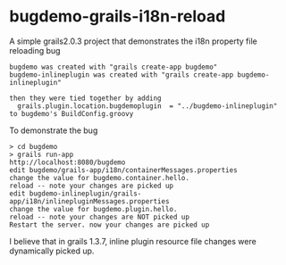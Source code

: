 bugdemo-grails-i18n-reload
==========================

A simple grails2.0.3 project that demonstrates the i18n property file reloading bug

    bugdemo was created with "grails create-app bugdemo"
    bugdemo-inlineplugin was created with "grails create-app bugdemo-inlineplugin"

    then they were tied together by adding
      grails.plugin.location.bugdemoplugin  = "../bugdemo-inlineplugin"
    to bugdemo's BuildConfig.groovy


To demonstrate the bug

    > cd bugdemo
    > grails run-app
    http://localhost:8080/bugdemo
    edit bugdemo/grails-app/i18n/containerMessages.properties
    change the value for bugdemo.container.hello.
    reload -- note your changes are picked up
    edit bugdemo-inlineplugin/grails-app/i18n/inlinepluginMessages.properties
    change the value for bugdemo.plugin.hello.
    reload -- note your changes are NOT picked up
    Restart the server. now your changes are picked up

I believe that in grails 1.3.7, inline plugin resource file changes were dynamically picked up.
